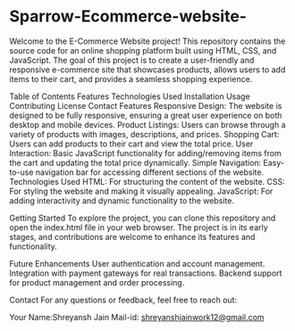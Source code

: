 # Sparrow-Ecommerce-website-
Welcome to the E-Commerce Website project! This repository contains the source code for an online shopping platform built using HTML, CSS, and JavaScript. The goal of this project is to create a user-friendly and responsive e-commerce site that showcases products, allows users to add items to their cart, and provides a seamless shopping experience.

Table of Contents
Features
Technologies Used
Installation
Usage
Contributing
License
Contact
Features
Responsive Design: The website is designed to be fully responsive, ensuring a great user experience on both desktop and mobile devices.
Product Listings: Users can browse through a variety of products with images, descriptions, and prices.
Shopping Cart: Users can add products to their cart and view the total price.
User Interaction: Basic JavaScript functionality for adding/removing items from the cart and updating the total price dynamically.
Simple Navigation: Easy-to-use navigation bar for accessing different sections of the website.
Technologies Used
HTML: For structuring the content of the website.
CSS: For styling the website and making it visually appealing.
JavaScript: For adding interactivity and dynamic functionality to the website.

Getting Started
To explore the project, you can clone this repository and open the index.html file in your web browser. The project is in its early stages, and contributions are welcome to enhance its features and functionality.

Future Enhancements
User authentication and account management.
Integration with payment gateways for real transactions.
Backend support for product management and order processing.

Contact
For any questions or feedback, feel free to reach out:

Your Name:Shreyansh Jain
Mail-id: shreyanshjainwork12@gmail.com
